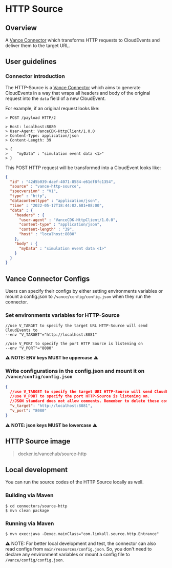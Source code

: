 # HTTP Source 

## Overview

A [Vance Connector][vc] which transforms HTTP requests to CloudEvents and deliver them to the target URL.

## User guidelines

### Connector introduction

The HTTP-Source is a [Vance Connector][vc] which aims to generate CloudEvents in a way that wraps all headers and body of the 
original request into the `data` field of a new CloudEvent.

For example, if an original request looks like:

```http
> POST /payload HTTP/2

> Host: localhost:8080
> User-Agent: VanceCDK-HttpClient/1.0.0
> Content-Type: application/json
> Content-Length: 39

> {
>    "myData" : "simulation event data <1>"
> }
```

This POST HTTP request will be transformed into a CloudEvent looks like:

``` json
{
  "id" : "42d5b039-daef-4071-8584-e61df8fc1354",
  "source" : "vance-http-source",
  "specversion" : "V1",
  "type" : "http",
  "datacontenttype" : "application/json",
  "time" : "2022-05-17T18:44:02.681+08:00",
  "data" : {
    "headers" : {
      "user-agent" : "VanceCDK-HttpClient/1.0.0",
      "content-type" : "application/json",
      "content-length" : "39",
      "host" : "localhost:8080"
    },
    "body" : {
      "myData" : "simulation event data <1>"
    }
  }
}
```

## Vance Connector Configs

Users can specify their configs by either setting environments variables or mount a config.json to
`/vance/config/config.json` when they run the connector.

### Set environments variables for HTTP-Source

```
//use V_TARGET to specify the target URL HTTP-Source will send CloudEvents to
--env "V_TARGET"="http://localhost:8081"

//use V_PORT to specify the port HTTP Source is listening on
--env "V_PORT"="8080"
```

⚠️ **NOTE: ENV keys MUST be uppercase** ⚠️

### Write configurations in the config.json and mount it on `/vance/config/config.json`

```json
{
  //use V_TARGET to specify the target URI HTTP-Source will send CloudEvents to.
  //use V_PORT to specify the port HTTP-Source is listening on.
  //JSON standard does not allow comments. Remember to delete these comments when you copy configs.
  "v_target": "http://localhost:8081",
  "v_port": "8080"
}
```

⚠️ **NOTE: json keys MUST be lowercase** ⚠️

## HTTP Source image

> docker.io/vancehub/source-http

## Local development

You can run the source codes of the HTTP Source locally as well.

### Building via Maven

```shell
$ cd connectors/source-http
$ mvn clean package
```

### Running via Maven

```shell
$ mvn exec:java -Dexec.mainClass="com.linkall.source.http.Entrance"
```

⚠️ NOTE: For better local development and test, the connector can also read configs from `main/resources/config.json`. So, you don't need to 
declare any environment variables or mount a config file to `/vance/config/config.json`.

[vc]: https://github.com/JieDing/vance-docs/blob/main/docs/concept.md
